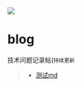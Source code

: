 <img src='http://oivglgspr.bkt.clouddn.com/bg1.PNG'>


# blog
技术问题记录帖(`持续更新`
> - [测试md](https://github.com/fanqie2/blog/blob/master/test/TEST.md)
